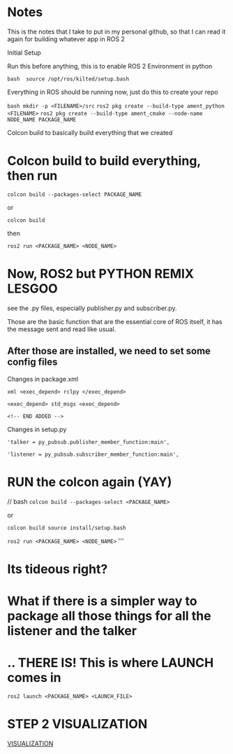 # Notes

This is the notes that I take to put in my personal github, so that I can read it again for building whatever app in ROS 2

Initial Setup


Run this before anything, 
this is to enable ROS 2 Environment in python


`bash  source /opt/ros/kilted/setup.bash  
`  

Everything in ROS should be running now, just do this to create your repo


`bash mkdir -p <FILENAME>/src`
`ros2 pkg create --build-type ament_python <FILENAME>`
`ros2 pkg create --build-type ament_cmake --node-name NODE_NAME PACKAGE_NAME`


Colcon build to basically build everything that we created


# Colcon build to build everything, then run 

`colcon build --packages-select PACKAGE_NAME`

or

`colcon build`

then

`ros2 run <PACKAGE_NAME> <NODE_NAME>`


# Now, ROS2 but PYTHON REMIX LESGOO

see the .py files, especially publisher.py and subscriber.py. 

Those are the basic function that are the essential core of ROS itself, it has the message sent and read like usual. 


## After those are installed, we need to set some config files


Changes in package.xml

`xml <exec_depend> rclpy </exec_depend>`

 ` <exec_depend> std_msgs <exec_depend> `
 
 `<!-- END ADDED --> `

Changes in setup.py


`'talker = py_pubsub.publisher_member_function:main',`

`'listener = py_pubsub.subscriber_member_function:main',`

# RUN the colcon again (YAY)


// bash
`colcon build --packages-select <PACKAGE_NAME>`

or 

`colcon build
source install/setup.bash`

`ros2 run <PACKAGE_NAME> <NODE_NAME>`
'''

# Its tideous right?
# What if there is a simpler way to package all those things for all the listener and the talker 

# .. THERE IS! This is where LAUNCH comes in

`ros2 launch <PACKAGE_NAME> <LAUNCH_FILE>`

# STEP 2 VISUALIZATION
[VISUALIZATION](/VISUALIZATION.md)
